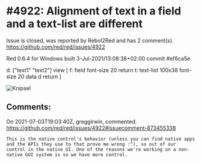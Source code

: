 
#4922: Alignment of text in a field and a text-list are different
================================================================================
Issue is closed, was reported by Rebol2Red and has 2 comment(s).
<https://github.com/red/red/issues/4922>

Red 0.6.4 for Windows built 3-Jul-2021/13:08:38+02:00  commit #ef6ca5e

d: ["text1" "text2"]
view [
	f: field font-size 20 return
	t: text-list 100x38 font-size 20 data d return
]

![Knipsel](https://user-images.githubusercontent.com/18308797/124364089-88235780-dc3f-11eb-9755-ce996408a912.JPG)


Comments:
--------------------------------------------------------------------------------

On 2021-07-03T19:03:40Z, greggirwin, commented:
<https://github.com/red/red/issues/4922#issuecomment-873455338>

    This is the native control's behavior (unless you can find native apps and the APIs they use to that prove me wrong :^), so out of our control in the native UI. One of the reasons we're working on a non-native GUI system is so we have more control.

